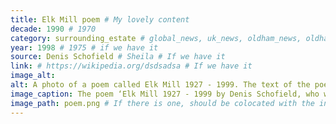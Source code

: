 ```yaml
---
title: Elk Mill poem # My lovely content
decade: 1990 # 1970
category: surrounding_estate # global_news, uk_news, oldham_news, oldham_history, towers, surrounding_estate # Always exactly one category
year: 1998 # 1975 # if we have it
source: Denis Schofield # Sheila # If we have it
link: # https://wikipedia.org/dsdsadsa # If we have it
image_alt: 
alt: A photo of a poem called Elk Mill 1927 - 1999. The text of the poem reads "Like a beacon Elk Mill stood, <br> Of brick and stone, steel and wood. <br> Shining brightly, night and day,<br> a focal point from motorway.<br> <br> Standing there in all it’s glory,<br> A special part of the Shiloh story.<br> Though crafted from such mortal things,<br> There bear inside a heart that sings.<br> <br> The last refrain so melancholy,<br> From the mill once dubbed as Tommy’s Folly.<br> News of it’s closure, grim and stark,<br> The land will be a Retail Park.<br> <br> The last mill built in the old tradition,<br> Lost through unfair competition.<br> The famous phrase no longer read,<br> Of ‘Britain’s Bread’ and ‘Lancashire’s Thread’. <br> <br> Due to trade’s disruptive condition,<br> The mill’s now gone, despite opposition.<br> Elk Mill demolished before it’s time,<br> Elk was supreme, still in it’s prime.<br> <br> And now the dust has finally cleared,<br> The feeling of loss can seem quite weird.<br> A piece of Shiloh met an early end,<br> As sad as the death of a very close friend.<br> <br> I’ve heard of people who openly cried,<br> On hearing that Elk Mill had died.<br> But as the months turn into years,<br> Memories fade as did those tears.<br> <br> And if mills have a heaven to call their own, <br> Elk Mill will have found a good home." The poem is by Denis Schofield. Behind the poem is a faded image of some smiling women in front of some mill equipment.
image_caption: The poem ‘Elk Mill 1927 - 1999 by Denis Schofield, who worked at the mill # If there is one
image_path: poem.png # If there is one, should be colocated with the index.md file in the folder
---
```


